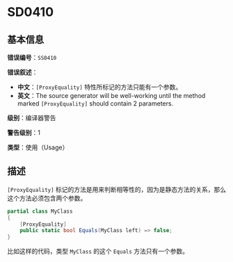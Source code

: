 ﻿# SD0410
## 基本信息

**错误编号**：`SS0410`

**错误叙述**：

* **中文**：`[ProxyEquality]` 特性所标记的方法只能有一个参数。
* **英文**：The source generator will be well-working until the method marked `[ProxyEquality]` should contain 2 parameters.

**级别**：编译器警告

**警告级别**：1

**类型**：使用（Usage）

## 描述

`[ProxyEquality]` 标记的方法是用来判断相等性的，因为是静态方法的关系，那么这个方法必须包含两个参数。

```csharp
partial class MyClass
{
    [ProxyEquality]
    public static bool Equals(MyClass left) => false;
}
```

比如这样的代码，类型 `MyClass` 的这个 `Equals` 方法只有一个参数。
